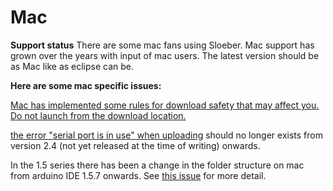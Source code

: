 Mac
==
**Support status**
There are some mac fans using Sloeber. Mac support has grown over the years with input of mac users. The latest version should be as Mac like as eclipse can be.

**Here are some mac specific issues:**

[Mac has implemented some rules for download safety that may affect you. Do not launch from the download location.](http://lapcatsoftware.com/articles/app-translocation.html)


[the error "serial port is in use" when uploading](http://eclipse.baeyens.it/rlogiacco/faq.shtml#/troubleshooting) should no longer exists from version 2.4 (not yet released at the time of writing) onwards.

In the 1.5 series there has been a change in the folder structure on mac from arduino IDE 1.5.7 onwards. See [this issue](https://github.com/jantje/arduino-eclipse-plugin/pull/180) for more detail.

